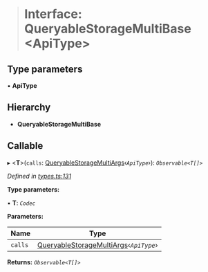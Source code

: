 > # Interface: QueryableStorageMultiBase <**ApiType**>

## Type parameters

▪ **ApiType**

## Hierarchy

* **QueryableStorageMultiBase**

## Callable

▸ <**T**>(`calls`: [QueryableStorageMultiArgs](../modules/_types_.md#queryablestoragemultiargs)‹*`ApiType`*›): *`Observable<T[]>`*

*Defined in [types.ts:131](https://github.com/polkadot-js/api/blob/8da5261/packages/api/src/types.ts#L131)*

**Type parameters:**

▪ **T**: *`Codec`*

**Parameters:**

Name | Type |
------ | ------ |
`calls` | [QueryableStorageMultiArgs](../modules/_types_.md#queryablestoragemultiargs)‹*`ApiType`*› |

**Returns:** *`Observable<T[]>`*